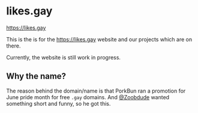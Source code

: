 # likes.gay

https://likes.gay

This is the is for the https://likes.gay website and our projects which are on there.

Currently, the website is still work in progress.

## Why the name?

The reason behind the domain/name is that PorkBun ran a promotion for June pride month for free `.gay` domains. And [@Zoobdude](https://github.com/Zoobdude) wanted something short and funny, so he got this.
